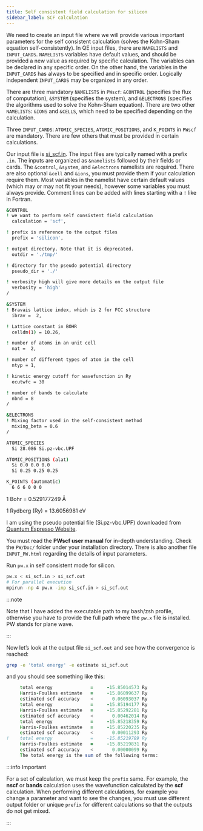 ```yaml
---
title: Self consistent field calculation for silicon
sidebar_label: SCF calculation
---
```


We need to create an input file where we will provide various important
parameters for the self consistent calculation (solves the Kohn-Sham equation
self-consistently). In QE input files, there are `NAMELISTS` and `INPUT_CARDS`.
`NAMELISTS` variables have default values, and should be provided a new value as
required by specific calculation. The variables can be declared in any specific
order. On the other hand, the variables in the `INPUT_CARDS` has always to be
specified and in specific order. Logically independent `INPUT_CARDS` may be
organized in any order.

There are three mandatory `NAMELISTS` in `PWscf`: `&CONTROL` (specifies the flux
of computation), `&SYSTEM` (specifies the system), and `&ELECTRONS` (specifies
the algorithms used to solve the Kohn-Sham equation). There are two other
`NAMELISTS`: `&IONS` and `&CELLS`, which need to be specified depending on the
calculation.

Three `INPUT_CARDS`: `ATOMIC_SPECIES`, `ATOMIC_POSITIONS`, and `K_POINTS` in
`PWscf` are mandatory. There are few others that must be provided in certain
calculations.

Our input file is [si_scf.in](https://github.com/pranabdas/qe-dft/). The input
files are typically named with a prefix `.in`. The inputs are organized as
`&namelists` followed by their fields or cards. The `&control`, `&system`, and
`&electrons` namelists are required. There are also optional `&cell` and
`&ions`, you must provide them if your calculation require them. Most variables
in the namelist have certain default values (which may or may not fit your
needs), however some variables you must always provide. Comment lines can be
added with lines starting with a `!` like in Fortran.

```bash title="src/silicon/si_scf.in"
&CONTROL
! we want to perform self consistent field calculation
  calculation = 'scf',

! prefix is reference to the output files
  prefix = 'silicon',

! output directory. Note that it is deprecated.
  outdir = './tmp/'

! directory for the pseudo potential directory
  pseudo_dir = './'

! verbosity high will give more details on the output file
  verbosity = 'high'
/

&SYSTEM
! Bravais lattice index, which is 2 for FCC structure
  ibrav =  2,

! Lattice constant in BOHR
  celldm(1) = 10.26,

! number of atoms in an unit cell
  nat =  2,

! number of different types of atom in the cell
  ntyp = 1,

! kinetic energy cutoff for wavefunction in Ry
  ecutwfc = 30

! number of bands to calculate
  nbnd = 8
/

&ELECTRONS
! Mixing factor used in the self-consistent method
  mixing_beta = 0.6
/

ATOMIC_SPECIES
  Si 28.086 Si.pz-vbc.UPF

ATOMIC_POSITIONS (alat)
  Si 0.0 0.0 0.0
  Si 0.25 0.25 0.25

K_POINTS (automatic)
  6 6 6 0 0 0
```

1 Bohr = 0.529177249 Å

1 Rydberg (Ry) = 13.6056981 eV

I am using the pseudo potential file (Si.pz-vbc.UPF) downloaded from [Quantum
Espresso Website](https://www.quantum-espresso.org/pseudopotentials).

You must read the **PWscf user manual** for in-depth understanding. Check the
`PW/Doc/` folder under your installation directory. There is also another file
`INPUT_PW.html` regarding the details of input parameters.

Run `pw.x` in self consistent mode for silicon.
```bash
pw.x < si_scf.in > si_scf.out
# For parallel execution
mpirun -np 4 pw.x -inp si_scf.in > si_scf.out
```

:::note

Note that I have added the executable path to my bash/zsh profile, otherwise you
have to provide the full path where the `pw.x` file is installed. PW stands for
plane wave.

:::

Now let’s look at the output file `si_scf.out` and see how the convergence is
reached:
```bash
grep -e 'total energy' -e estimate si_scf.out
```

and you should see something like this:
```fortran
     total energy              =     -15.85014573 Ry
     Harris-Foulkes estimate   =     -15.86899637 Ry
     estimated scf accuracy    <       0.06093037 Ry
     total energy              =     -15.85194177 Ry
     Harris-Foulkes estimate   =     -15.85292281 Ry
     estimated scf accuracy    <       0.00462014 Ry
     total energy              =     -15.85218359 Ry
     Harris-Foulkes estimate   =     -15.85220235 Ry
     estimated scf accuracy    <       0.00011293 Ry
!    total energy              =     -15.85219789 Ry
     Harris-Foulkes estimate   =     -15.85219831 Ry
     estimated scf accuracy    <       0.00000099 Ry
     The total energy is the sum of the following terms:
```

:::info Important

For a set of calculation, we must keep the `prefix` same. For example, the
**nscf** or **bands** calculation uses the wavefunction calculated by the
**scf** calculation. When performing different calculations, for example you
change a parameter and want to see the changes, you must use different output
folder or unique `prefix` for different calculations so that the outputs do not
get mixed.

:::
